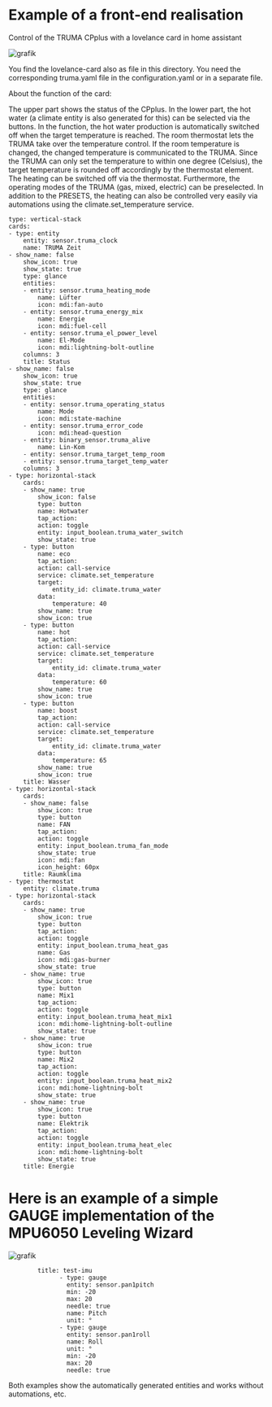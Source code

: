 # Example of a front-end realisation
Control of the TRUMA CPplus with a lovelance card in home assistant

![grafik](https://user-images.githubusercontent.com/10268240/205453364-b1dbf6ee-b9e2-4b22-9816-325be939b3a4.png)

You find the lovelance-card also as file in this directory. 
You need the corresponding truma.yaml file in the configuration.yaml or in a separate file. 

About the function of the card: 

The upper part shows the status of the CPplus. In the lower part, the hot water (a climate entity is also generated for this) can be selected via the buttons. In the function, the hot water production is automatically switched off when the target temperature is reached.
The room thermostat lets the TRUMA take over the temperature control. If the room temperature is changed, the changed temperature is communicated to the TRUMA. Since the TRUMA can only set the temperature to within one degree (Celsius), the target temperature is rounded off accordingly by the thermostat element. The heating can be switched off via the thermostat. Furthermore, the operating modes of the TRUMA (gas, mixed, electric) can be preselected. In addition to the PRESETS, the heating can also be controlled very easily via automations using the climate.set_temperature service.

    type: vertical-stack
    cards:
    - type: entity
        entity: sensor.truma_clock
        name: TRUMA Zeit
    - show_name: false
        show_icon: true
        show_state: true
        type: glance
        entities:
        - entity: sensor.truma_heating_mode
            name: Lüfter
            icon: mdi:fan-auto
        - entity: sensor.truma_energy_mix
            name: Energie
            icon: mdi:fuel-cell
        - entity: sensor.truma_el_power_level
            name: El-Mode
            icon: mdi:lightning-bolt-outline
        columns: 3
        title: Status
    - show_name: false
        show_icon: true
        show_state: true
        type: glance
        entities:
        - entity: sensor.truma_operating_status
            name: Mode
            icon: mdi:state-machine
        - entity: sensor.truma_error_code
            icon: mdi:head-question
        - entity: binary_sensor.truma_alive
            name: Lin-Kom
        - entity: sensor.truma_target_temp_room
        - entity: sensor.truma_target_temp_water
        columns: 3
    - type: horizontal-stack
        cards:
        - show_name: true
            show_icon: false
            type: button
            name: Hotwater
            tap_action:
            action: toggle
            entity: input_boolean.truma_water_switch
            show_state: true
        - type: button
            name: eco
            tap_action:
            action: call-service
            service: climate.set_temperature
            target:
                entity_id: climate.truma_water
            data:
                temperature: 40
            show_name: true
            show_icon: true
        - type: button
            name: hot
            tap_action:
            action: call-service
            service: climate.set_temperature
            target:
                entity_id: climate.truma_water
            data:
                temperature: 60
            show_name: true
            show_icon: true
        - type: button
            name: boost
            tap_action:
            action: call-service
            service: climate.set_temperature
            target:
                entity_id: climate.truma_water
            data:
                temperature: 65
            show_name: true
            show_icon: true
        title: Wasser
    - type: horizontal-stack
        cards:
        - show_name: false
            show_icon: true
            type: button
            name: FAN
            tap_action:
            action: toggle
            entity: input_boolean.truma_fan_mode
            show_state: true
            icon: mdi:fan
            icon_height: 60px
        title: Raumklima
    - type: thermostat
        entity: climate.truma
    - type: horizontal-stack
        cards:
        - show_name: true
            show_icon: true
            type: button
            tap_action:
            action: toggle
            entity: input_boolean.truma_heat_gas
            name: Gas
            icon: mdi:gas-burner
            show_state: true
        - show_name: true
            show_icon: true
            type: button
            name: Mix1
            tap_action:
            action: toggle
            entity: input_boolean.truma_heat_mix1
            icon: mdi:home-lightning-bolt-outline
            show_state: true
        - show_name: true
            show_icon: true
            type: button
            name: Mix2
            tap_action:
            action: toggle
            entity: input_boolean.truma_heat_mix2
            icon: mdi:home-lightning-bolt
            show_state: true
        - show_name: true
            show_icon: true
            type: button
            name: Elektrik
            tap_action:
            action: toggle
            entity: input_boolean.truma_heat_elec
            icon: mdi:home-lightning-bolt
            show_state: true
        title: Energie




# Here is an example of a simple GAUGE implementation of the MPU6050 Leveling Wizard

![grafik](https://user-images.githubusercontent.com/10268240/202903478-bbf7741f-cc21-48a2-918b-e94c15f7c373.png)

            title: test-imu 
                  - type: gauge
                    entity: sensor.pan1pitch
                    min: -20
                    max: 20
                    needle: true
                    name: Pitch
                    unit: °
                  - type: gauge
                    entity: sensor.pan1roll
                    name: Roll
                    unit: °
                    min: -20
                    max: 20
                    needle: true


Both examples show the automatically generated entities and works without automations, etc.
